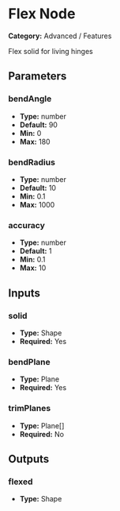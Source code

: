 
# Flex Node

**Category:** Advanced / Features

Flex solid for living hinges

## Parameters


### bendAngle
- **Type:** number
- **Default:** 90
- **Min:** 0
- **Max:** 180



### bendRadius
- **Type:** number
- **Default:** 10
- **Min:** 0.1
- **Max:** 1000



### accuracy
- **Type:** number
- **Default:** 1
- **Min:** 0.1
- **Max:** 10



## Inputs


### solid
- **Type:** Shape
- **Required:** Yes



### bendPlane
- **Type:** Plane
- **Required:** Yes



### trimPlanes
- **Type:** Plane[]
- **Required:** No



## Outputs


### flexed
- **Type:** Shape




